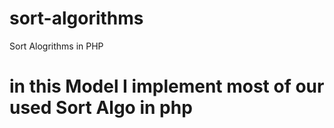 # sort-algorithms
Sort Alogrithms in PHP

# in this Model I implement most of our used Sort Algo in php

